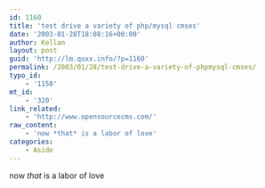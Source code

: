 ```yaml
---
id: 1160
title: 'test drive a variety of php/mysql cmses'
date: '2003-01-28T18:08:16+00:00'
author: Kellan
layout: post
guid: 'http://lm.quxx.info/?p=1160'
permalink: /2003/01/28/test-drive-a-variety-of-phpmysql-cmses/
typo_id:
    - '1158'
mt_id:
    - '320'
link_related:
    - 'http://www.opensourcecms.com/'
raw_content:
    - 'now *that* is a labor of love'
categories:
    - Aside
---
```


now *that* is a labor of love
